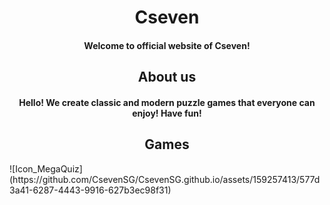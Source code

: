 <h1 align="center">Cseven</h1>
<h4 align="center">Welcome to official website of Cseven!</h4>

<h2 align="center">About us</h2>
<h4 align="center">Hello! We create classic and modern puzzle games that everyone can enjoy! Have fun!</h4>

<h2 align="center">Games</h2>
<div align=”center”>
![Icon_MegaQuiz](https://github.com/CsevenSG/CsevenSG.github.io/assets/159257413/577d3a41-6287-4443-9916-627b3ec98f31)
</div>


